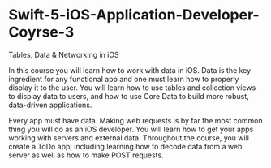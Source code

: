# Swift-5-iOS-Application-Developer-Coyrse-3
Tables, Data &amp; Networking in iOS

In this course you will learn how to work with data in iOS.  Data is the key ingredient for any functional app and one must learn how to properly display it to the user.  You will learn how to use tables and collection views to display data to users, and how to use Core Data to build more robust, data-driven applications.

Every app must have data.  Making web requests is by far the most common thing you will do as an iOS developer.  You will learn how to get your apps working with servers and external data. Throughout the course, you will create a ToDo app, including learning how to decode data from a web server as well as how to make POST requests.
